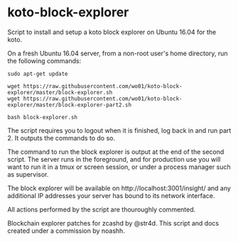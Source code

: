 # koto-block-explorer
Script to install and setup a koto block explorer on Ubuntu 16.04 for the koto.

On a fresh Ubuntu 16.04 server, from a non-root user's home directory, run the following commands:
```
sudo apt-get update

wget https://raw.githubusercontent.com/wo01/koto-block-explorer/master/block-explorer.sh
wget https://raw.githubusercontent.com/wo01/koto-block-explorer/master/block-explorer-part2.sh

bash block-explorer.sh
```
The script requires you to logout when it is finished, log back in and run part 2. It outputs the commands to do so.

The command to run the block explorer is output at the end of the second script. 
The server runs in the foreground, and for production use you will want to run it in a tmux or screen session, or under a process manager such as supervisor.

The block explorer will be available on http://localhost:3001/insight/ and any additional IP addresses your server has bound to its network interface.

All actions performed by the script are thouroughly commented. 

Blockchain explorer patches for zcashd by @str4d. This script and docs created under a commission by noashh.
